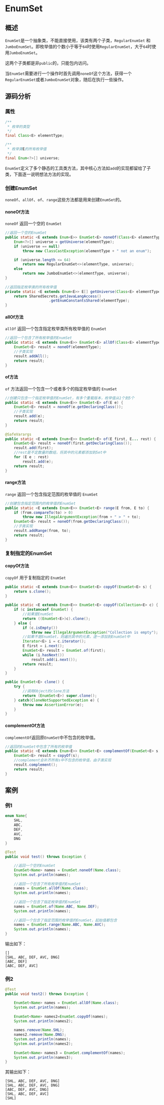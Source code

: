 # EnumSet

## 概述

`EnumSet`是一个抽象类，不能直接使用，该类有两个子类，`RegularEnumSet` 和 `JumboEnumSet`。即枚举值的个数小于等于`64`时使用`RegularEnumSet`，大于`64`时使用`JumboEnumSet`。

这两个子类都是非`public`的，只能包内访问。

当`EnumSet`需要进行一个操作时首先调用`noneOf`这个方法，获得一个`RegularEnumSet`或者`JumboEnumSet`对象，随后在执行一些操作。

## 源码分析

### 属性

```java
/**
 * 枚举的类型
 */
final Class<E> elementType;

/**
 * 枚举类E的所有枚举值
 */
final Enum<?>[] universe;
```

`EnumSet`定义了多个静态的工具类方法，其中核心方法如`add`的实现都留给了子类，下面逐一说明想法方法的实现。

### 创建EnumSet

`noneOf`、`allOf`、`of`、`range`这些方法都是用来创建`EnumSet`的。

#### noneOf方法

`noneOf` 返回一个空的 `EnumSet`

```java
//返回一个空的EnumSet
public static <E extends Enum<E>> EnumSet<E> noneOf(Class<E> elementType) {
    Enum<?>[] universe = getUniverse(elementType);
    if (universe == null)
        throw new ClassCastException(elementType + " not an enum");

    if (universe.length <= 64)
        return new RegularEnumSet<>(elementType, universe);
    else
        return new JumboEnumSet<>(elementType, universe);
}
 
//返回指定枚举类的所有枚举值
private static <E extends Enum<E>> E[] getUniverse(Class<E> elementType) {
    return SharedSecrets.getJavaLangAccess()
                    .getEnumConstantsShared(elementType);
}
```

#### allOf方法

`allOf` 返回一个包含指定枚举类所有枚举值的 `EnumSet`

```java
//返回一个包含了所有枚举值的EnumSet
public static <E extends Enum<E>> EnumSet<E> allOf(Class<E> elementType) {
    EnumSet<E> result = noneOf(elementType);
    //子类实现
    result.addAll();
    return result;
}
```

#### of方法

`of` 方法返回一个包含一个或者多个的指定枚举值的 `EnumSet`

```java
//创建只包含一个指定枚举值的EnumSet，有多个重载版本，枚举值从1个到5个
public static <E extends Enum<E>> EnumSet<E> of(E e) {
    EnumSet<E> result = noneOf(e.getDeclaringClass());
    //子类实现
    result.add(e);
    return result;
}
 
@SafeVarargs
public static <E extends Enum<E>> EnumSet<E> of(E first, E... rest) {
    EnumSet<E> result = noneOf(first.getDeclaringClass());
    result.add(first);
    //rest是不定数量的数组，将其中的元素都添加到Set中
    for (E e : rest)
        result.add(e);
    return result;
}
```

#### range方法

`range` 返回一个包含指定范围的枚举值的 `EnumSet`

```java
//创建包含指定范围内的枚举值的EnumSet
public static <E extends Enum<E>> EnumSet<E> range(E from, E to) {
    if (from.compareTo(to) > 0)
        throw new IllegalArgumentException(from + " > " + to);
    EnumSet<E> result = noneOf(from.getDeclaringClass());
    //子类实现
    result.addRange(from, to);
    return result;
}
```

### 复制指定的EnumSet

#### copyOf方法

`copyOf` 用于复制指定的 `EnumSet`

```java
public static <E extends Enum<E>> EnumSet<E> copyOf(EnumSet<E> s) {
    return s.clone();
}
 
public static <E extends Enum<E>> EnumSet<E> copyOf(Collection<E> c) {
    if (c instanceof EnumSet) {
        //如果是EnumSet
        return ((EnumSet<E>)c).clone();
    } else {
        if (c.isEmpty())
            throw new IllegalArgumentException("Collection is empty");
        //如果不是EnumSet，则遍历其中的元素，逐一添加到EnumSet中
        Iterator<E> i = c.iterator();
        E first = i.next();
        EnumSet<E> result = EnumSet.of(first);
        while (i.hasNext())
            result.add(i.next());
        return result;
    }
}

public EnumSet<E> clone() {
    try {
        //调用Object的clone方法
        return (EnumSet<E>) super.clone();
    } catch(CloneNotSupportedException e) {
        throw new AssertionError(e);
    }
}
```

#### complementOf方法

`complementOf`返回原`EnumSet`中不包含的枚举值。

```java
//返回的EnumSet中包含了所有的枚举值
public static <E extends Enum<E>> EnumSet<E> complementOf(EnumSet<E> s) {
    EnumSet<E> result = copyOf(s);
    //complement会补齐所有s中不包含的枚举值，由子类实现
    result.complement();
    return result;
}
```

## 案例

### 例1

```java
enum Name{
    SHL,
    ABC,
    DEF,
    AVC,
    DNG
}
 
@Test
public void test() throws Exception {

    //返回一个空的EnumSet
    EnumSet<Name> names = EnumSet.noneOf(Name.class);
    System.out.println(names);
    
    //返回一个包含了所有枚举值的EnumSet
    names = EnumSet.allOf(Name.class);
    System.out.println(names);
    
    //返回一个包含了指定枚举值的EnumSet
    names = EnumSet.of(Name.ABC, Name.DEF);
    System.out.println(names);
    
    //返回一个包含了指定范围的枚举值的EnumSet，起始值都包含
    names = EnumSet.range(Name.ABC, Name.AVC);
    System.out.println(names);
}
```

输出如下：

```text
[]
[SHL, ABC, DEF, AVC, DNG]
[ABC, DEF]
[ABC, DEF, AVC]
```

### 例2

```java
@Test
public void test2() throws Exception {

    EnumSet<Name> names = EnumSet.allOf(Name.class);
    System.out.println(names);
    
    EnumSet<Name> names2=EnumSet.copyOf(names);
    System.out.println(names2);
    
    names.remove(Name.SHL);
    names2.remove(Name.DNG);
    System.out.println(names);
    System.out.println(names2);
    
    EnumSet<Name> names3 = EnumSet.complementOf(names);
    System.out.println(names3);
}
```

其输出如下：

```text
[SHL, ABC, DEF, AVC, DNG]
[SHL, ABC, DEF, AVC, DNG]
[ABC, DEF, AVC, DNG]
[SHL, ABC, DEF, AVC]
[SHL]
```
